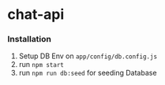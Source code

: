 # chat-api

### Installation

1. Setup DB Env on ``app/config/db.config.js``
2. run ``npm start``
3. run ``npm run db:seed`` for seeding Database
